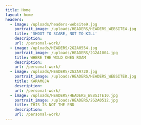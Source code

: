 ```yaml
---
title: Home
layout: home
headers:
  - image: /uploads/headers-website9.jpg
    portrait_image: /uploads/HEADERS/HEADERS_WEBSITE4.jpg
    title: 'SHOOT TO SCARE, NOT TO KILL'
    description:
    url: /personal-work/
  - image: /uploads/HEADERS/2G2A0554.jpg
    portrait_image: /uploads/HEADERS/2G2A1004.jpg
    title: WHERE THE WILD ONES ROAM
    description:
    url: /personal-work/
  - image: /uploads/HEADERS/2G2A9720.jpg
    portrait_image: /uploads/HEADERS/HEADERS_WEBSITE8.jpg
    title: KARAMOJA
    description:
    url: /personal-work/
  - image: /uploads/HEADERS/HEADERS_WEBSITE10.jpg
    portrait_image: /uploads/HEADERS/2G2A0512.jpg
    title: THIS IS NOT THE END
    description:
    url: /personal-work/
---
```



